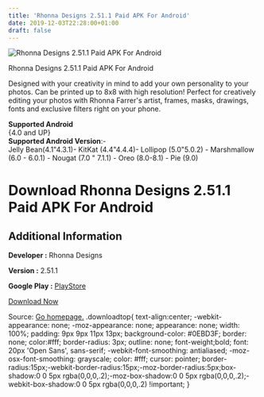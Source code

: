 ```yaml
---
title: 'Rhonna Designs 2.51.1 Paid APK For Android'
date: 2019-12-03T22:28:00+01:00
draft: false
---
```


![Rhonna Designs 2.51.1 Paid APK For Android](https://i2.wp.com/apkhome.net/wp-content/uploads/2019/12/Rhonna-Designs-2.51.1-Paid.png "Rhonna Designs 2.51.1 Paid APK For Android")

  

Rhonna Designs 2.51.1 Paid APK For Android

Designed with your creativity in mind to add your own personality to your photos. Can be printed up to 8x8 with high resolution! Perfect for creatively editing your photos with Rhonna Farrer's artist, frames, masks, drawings, fonts and exclusive filters right on your phone.

**Supported Android**  
{4.0 and UP}  
**Supported Android Version**:-  
Jelly Bean(4.1"4.3.1)- KitKat (4.4"4.4.4)- Lollipop (5.0"5.0.2) - Marshmallow (6.0 - 6.0.1) - Nougat (7.0 " 7.1.1) - Oreo (8.0-8.1) - Pie (9.0)

Download Rhonna Designs 2.51.1 Paid APK For Android
===================================================

Additional Information
----------------------

**Developer :** Rhonna Designs

**Version :** 2.51.1

**Google Play :** [PlayStore](https://play.google.com/store/apps/details?id=com.niftybytes.rhonna_android&hl=en)

  

[Download Now](https://store4app.co/post/rhonna-designs-2-51-1-paid-apk-for-android_1575406067)

  
Source: [Go homepage.](https://store4app.co/post/rhonna-designs-2-51-1-paid-apk-for-android_1575406067) .downloadtop{ text-align:center; -webkit-appearance: none; -moz-appearance: none; appearance: none; width: 100%; padding: 9px 9px 11px 13px; background-color: #0EBD3F; border: none; color:#fff; border-radius: 3px; outline: none; font-weight;bold; font: 20px 'Open Sans', sans-serif; -webkit-font-smoothing: antialiased; -moz-osx-font-smoothing: grayscale; color: #fff; cursor: pointer; border-radius:15px;-webkit-border-radius:15px;-moz-border-radius:5px;box-shadow:0 0 5px rgba(0,0,0,.2);-moz-box-shadow:0 0 5px rgba(0,0,0,.2);-webkit-box-shadow:0 0 5px rgba(0,0,0,.2) !important; }